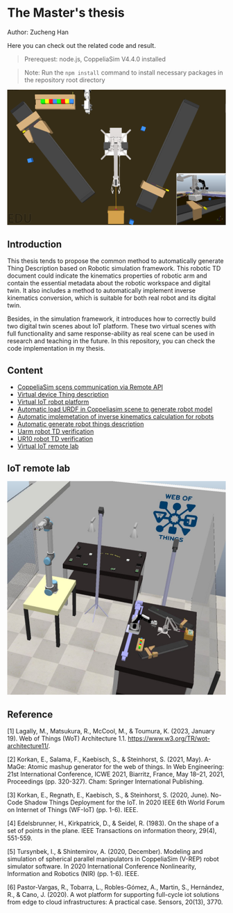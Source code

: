 # The Master's thesis
Author: Zucheng Han

Here you can check out the related code and result.

>Prerequest: node.js, CoppeliaSim V4.4.0 installed

>Note: Run the ```npm install``` command to install necessary packages in the repository root directory

<img src="./virtual_devices_WoT/Virtual_IoT_lab_new.png" width="600">

## Introduction

This thesis tends to propose the common method to automatically generate Thing Description based on Robotic simulation framework. This robotic TD document could indicate the kinematics properties of robotic arm and contain the essential metadata about the robotic workspace and digital twin. It also includes a method to automatically implement inverse kinematics conversion, which is suitable for both real robot and its digital twin. 

Besides, in the simulation framework, it introduces how to correctly build two digital twin scenes about IoT platform. These two virtual scenes with full functionality and same response-ability as real scene can be used in research and teaching in the future. In this repository, you can check the code implementation in my thesis.

## Content

- [CoppeliaSim scens communication via Remote API](./Virtual_scenes/)
- [Virtual device Thing description](./virtual_things_description/)
- [Virtual IoT robot platform](./virtual_devices_WoT/)
- [Automatic load URDF in Coppeliasim scene to generate robot model](./Load_URDF_robot/)
- [Automatic implemetation of inverse kinematics calculation for robots](./Robot_WoT_server/)
- [Automatic generate robot things description](./Generate_robot_description/)
- [Uarm robot TD verification](./Uarm_TD_Verification/)
- [UR10 robot TD verification](./UR10_TD_Verification/)
- [Virtual IoT remote lab](./IoT_remote_lab/)

## IoT remote lab
<img src="./Picture folder/IoT remote lab.jpg" width="600">

## Reference

[1] Lagally, M., Matsukura, R., McCool, M., & Toumura, K. (2023, January 19). Web of Things (WoT) Architecture 1.1. https://www.w3.org/TR/wot-architecture11/.

[2] Korkan, E., Salama, F., Kaebisch, S., & Steinhorst, S. (2021, May). A-MaGe: Atomic mashup generator for the web of things. In Web Engineering: 21st International Conference, ICWE 2021, Biarritz, France, May 18–21, 2021, Proceedings (pp. 320-327). Cham: Springer International Publishing.

[3] Korkan, E., Regnath, E., Kaebisch, S., & Steinhorst, S. (2020, June). No-Code Shadow Things Deployment for the IoT. In 2020 IEEE 6th World Forum on Internet of Things (WF-IoT) (pp. 1-6). IEEE.

[4] Edelsbrunner, H., Kirkpatrick, D., & Seidel, R. (1983). On the shape of a set of points in the plane. IEEE Transactions on information theory, 29(4), 551-559.

[5] Tursynbek, I., & Shintemirov, A. (2020, December). Modeling and simulation of spherical parallel manipulators in CoppeliaSim (V-REP) robot 	simulator software. In 2020 International Conference Nonlinearity, Information and Robotics (NIR) (pp. 1-6). IEEE.

[6] Pastor-Vargas, R., Tobarra, L., Robles-Gómez, A., Martin, S., Hernández, R., & Cano, J. (2020). A wot platform for supporting full-cycle iot solutions from edge to cloud infrastructures: A practical case. Sensors, 20(13), 3770.